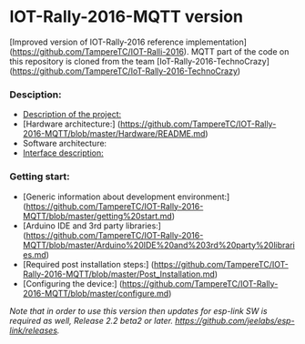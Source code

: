 # IOT-Rally-2016-MQTT version

[Improved version of IOT-Rally-2016 reference implementation] (https://github.com/TampereTC/IOT-Ralli-2016). MQTT part of the code on this repository is cloned from the team [IoT-Rally-2016-TechnoCrazy] (https://github.com/TampereTC/IoT-Rally-2016-TechnoCrazy) 
### Desciption:
- [Description of the project:](https://github.com/TampereTC/IOT-Rally-2016-MQTT/blob/master/Description.md)   
- [Hardware architecture:] (https://github.com/TampereTC/IOT-Rally-2016-MQTT/blob/master/Hardware/README.md)  
- Software architecture:
- [Interface description:](https://github.com/TampereTC/IOT-Rally-2016-MQTT/wiki)

### Getting start:
- [Generic information about development environment:] (https://github.com/TampereTC/IOT-Rally-2016-MQTT/blob/master/getting%20start.md)
- [Arduino IDE and 3rd party libraries:] (https://github.com/TampereTC/IOT-Rally-2016-MQTT/blob/master/Arduino%20IDE%20and%203rd%20party%20libraries.md) 
- [Required post installation steps:] (https://github.com/TampereTC/IOT-Rally-2016-MQTT/blob/master/Post_Installation.md) 
- [Configuring the device:] (https://github.com/TampereTC/IOT-Rally-2016-MQTT/blob/master/configure.md)


_Note that in order to use this version then updates for esp-link SW is required as well, Release 2.2 beta2 or later. https://github.com/jeelabs/esp-link/releases._


